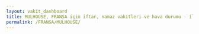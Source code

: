 ```yaml
---
layout: vakit_dashboard
title: MULHOUSE, FRANSA için iftar, namaz vakitleri ve hava durumu - ilçe/eyalet seç
permalink: /FRANSA/MULHOUSE/
---
```


<script type="text/javascript">
  var GLOBAL_COUNTRY = 'FRANSA';
  var GLOBAL_CITY = 'MULHOUSE';
  var GLOBAL_STATE = '';
  var lat = 72;
  var lon = 21;
</script>
